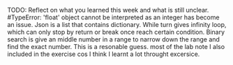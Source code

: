 TODO: Reflect on what you learned this week and what is still unclear.
#TypeError: 'float' object cannot be interpreted as an integer has become an issue. Json is a list that contains dictionary. While turn gives infinity loop, which can only stop by return or break once reach certain condition. Binary search is give an middle number in a range to narrow down the range and find the exact number. This is a resonable guess. most of the lab note I also included in the exercise cos I think I learnt a lot throught excersice.
